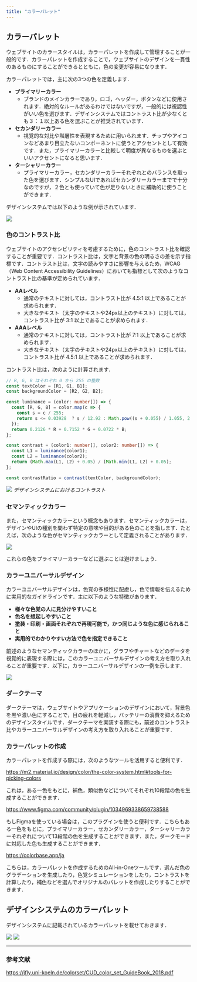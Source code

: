 ```yaml
---
title: "カラーパレット"
---
```


## カラーパレット

ウェブサイトのカラースタイルは，カラーパレットを作成して管理することが一般的です．カラーパレットを作成することで，ウェブサイトのデザインを一貫性のあるものにすることができるとともに，色の変更が容易になります．

カラーパレットでは，主に次の3つの色を定義します．

- **プライマリーカラー**
  - ブランドのメインカラーであり，ロゴ，ヘッダー，ボタンなどに使用されます．絶対的なルールがあるわけではないですが，一般的には視認性がいい色を選びます．デザインシステムではコントラスト比が少なくとも３：１以上ある色を選ぶことが推奨されています．
- **セカンダリーカラー**
  - 視覚的な対比や階層性を表現するために用いられます．チップやアイコンなどあまり目立たないコンポーネントに使うとアクセントとして有効です．また，プライマリーカラーと比較して明度が異なるものを選ぶといいアクセントになると思います．
- **ターシャリーカラー**
  - プライマリーカラー，セカンダリーカラーそれぞれとのバランスを取った色を選びます．シンプルなUIであればセカンダリーカラーまでで十分なのですが，２色とも使っていて色が足りないときに補助的に使うことができます．

デザインシステムでは以下のような例が示されています．

![](/images/digital-component-design/key-color.png)

### 色のコントラスト比

ウェブサイトのアクセシビリティを考慮するために，色のコントラスト比を確認することが重要です．コントラスト比は，文字と背景の色の明るさの差を示す指標です．コントラスト比は，文字の読みやすさに影響を与えるため，WCAG（Web Content Accessibility Guidelines）においても指標として次のようなコントラスト比の基準が定められています．

- **AAレベル**
  - 通常のテキストに対しては，コントラスト比が 4.5:1 以上であることが求められます．
  - 大きなテキスト（太字のテキストや24px以上のテキスト）に対しては，コントラスト比が 3:1 以上であることが求められます．
- **AAAレベル**
  - 通常のテキストに対しては，コントラスト比が 7:1 以上であることが求められます．
  - 大きなテキスト（太字のテキストや24px以上のテキスト）に対しては，コントラスト比が 4.5:1 以上であることが求められます．

コントラスト比は，次のように計算されます．

```ts
// R, G, B はそれぞれ 0 から 255 の整数
const textColor = [R1, G1, B1];
const backgroundColor = [R2, G2, B2];

const luminance = (color: number[]) => {
  const [R, G, B] = color.map(c => {
    const s = c / 255;
    return s <= 0.03928  ? s / 12.92 : Math.pow((s + 0.055) / 1.055, 2.4);
  });
  return 0.2126 * R + 0.7152 * G + 0.0722 * B;
};

const contrast = (color1: number[], color2: number[]) => {
  const L1 = luminance(color1);
  const L2 = luminance(color2);
  return (Math.max(L1, L2) + 0.05) / (Math.min(L1, L2) + 0.05);
};

const contrastRatio = contrast(textColor, backgroundColor);
```

![](/images/digital-component-design/contrast-color.png)
*デザインシステムにおけるコントラスト*

### セマンティックカラー

また，セマンティックカラーという概念もあります．セマンティックカラーは，デザインやUIの種別を問わず特定の意味や目的がある色のことを指します．たとえば，次のような色がセマンティックカラーとして定義されることがあります．

![](/images/digital-component-design/semantic-color.png)

これらの色をプライマリーカラーなどに選ぶことは避けましょう．

### カラーユニバーサルデザイン

カラーユニバーサルデザインは，色覚の多様性に配慮し，色で情報を伝えるために実用的なガイドラインです．主に以下のような特徴があります．

- **様々な色覚の人に見分けやすいこと**
- **色名を想起しやすいこと**
- **塗装・印刷・画面それぞれで再現可能で，かつ同じような色に感じられること**
- **実用的でわかりやすい方法で色を指定できること**

前述のようなセマンティックカラーのほかに，グラフやチャートなどのデータを視覚的に表現する際には，このカラーユニバーサルデザインの考え方を取り入れることが重要です．以下に，カラーユニバーサルデザインの一例を示します．

![](/images/digital-component-design/cuid-color.png)

### ダークテーマ

ダークテーマは，ウェブサイトやアプリケーションのデザインにおいて，背景色を黒や濃い色にすることで，目の疲れを軽減し，バッテリーの消費を抑えるためのデザインスタイルです．ダークテーマを実装する際にも，前述のコントラスト比やカラーユニバーサルデザインの考え方を取り入れることが重要です．

### カラーパレットの作成

カラーパレットを作成する際には，次のようなツールを活用すると便利です．

https://m2.material.io/design/color/the-color-system.html#tools-for-picking-colors

これは，ある一色をもとに，補色，類似色などについてそれぞれ10段階の色を生成することができます．

https://www.figma.com/community/plugin/1034969338659738588

もしFigmaを使っている場合は，このプラグインを使うと便利です．こちらもある一色をもとに，プライマリーカラー，セカンダリーカラー，ターシャリーカラーそれぞれについて13段階の色を生成することができます．また，ダークモードに対応した色も生成することができます．

https://colorbase.app/ja

こちらは，カラーパレットを作成するためのAll-in-Oneツールです．選んだ色のグラデーションを生成したり，色覚シミュレーションをしたり，コントラストを計算したり，補色などを選んでオリジナルのパレットを作成したりすることができます．

## デザインシステムのカラーパレット

デザインシステムに記載されているカラーパレットを載せておきます．

![](/images/digital-component-design/color-palette.png)
![](/images/digital-component-design/color-palette-grey.png)

---

### 参考文献

https://jfly.uni-koeln.de/colorset/CUD_color_set_GuideBook_2018.pdf
